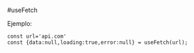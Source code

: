 #useFetch

Ejemplo:

```
const url='api.com'
const {data:null,loading:true,error:null} = useFetch(url);

```
